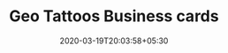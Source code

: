 ---
title: "Geo Tattoos Business cards"
image: /images/business_cards/bu-card-GEO.jpg
description: "https://drive.google.com/open?id=1UjCEikEulQuuUhGw5Q69yz1f7JIj8ZQM"
tags: ["bcards"]
date: 2020-03-19T20:03:58+05:30
draft: false
---